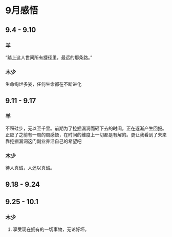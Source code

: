 # 9月感悟
## 9.4 - 9.10
### 羊
“踏上这人世间所有捷径里，最远的那条路。”

### 木少
生命绚烂多姿，任何生命都在不断进化

## 9.11 - 9.17
### 羊
不积硅步，无以至千里。前期为了挖掘漏洞而砸下去的时间，正在逐渐产生回报。正应了之前有一周的周感悟，在时间的维度上一切都是有解的。更让我看到了未来靠挖掘漏洞这门副业养活自己的希望吧

### 木少
待人真诚，人还以真诚。

## 9.18 - 9.24

## 9.25 - 10.1
### 木少
1. 享受现在拥有的一切事物，无论好坏。
